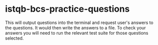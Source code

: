 # istqb-bcs-practice-questions
This will output questions into the terminal and request user's answers to the questions. It would then write the answers to a file. To check your answers you will need to run the relevant test suite for those questions selected. 
